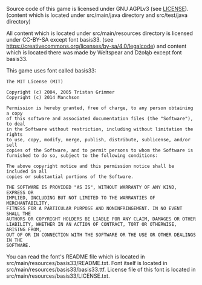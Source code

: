 Source code of this game is licensed under GNU AGPLv3 (see [LICENSE](LICENSE)).
(content which is located under src/main/java directory and src/test/java directory)

All content which is located under src/main/resources directory is licensed under
CC-BY-SA except font basis33. (see https://creativecommons.org/licenses/by-sa/4.0/legalcode) and content which is located there was made by 
Weltspear and Dżołąb except font basis33.

This game uses font called basis33:
```
The MIT License (MIT)

Copyright (c) 2004, 2005 Tristan Grimmer
Copyright (c) 2014 Manchson

Permission is hereby granted, free of charge, to any person obtaining a copy
of this software and associated documentation files (the "Software"), to deal
in the Software without restriction, including without limitation the rights
to use, copy, modify, merge, publish, distribute, sublicense, and/or sell
copies of the Software, and to permit persons to whom the Software is
furnished to do so, subject to the following conditions:

The above copyright notice and this permission notice shall be included in all
copies or substantial portions of the Software.

THE SOFTWARE IS PROVIDED "AS IS", WITHOUT WARRANTY OF ANY KIND, EXPRESS OR
IMPLIED, INCLUDING BUT NOT LIMITED TO THE WARRANTIES OF MERCHANTABILITY,
FITNESS FOR A PARTICULAR PURPOSE AND NONINFRINGEMENT. IN NO EVENT SHALL THE
AUTHORS OR COPYRIGHT HOLDERS BE LIABLE FOR ANY CLAIM, DAMAGES OR OTHER
LIABILITY, WHETHER IN AN ACTION OF CONTRACT, TORT OR OTHERWISE, ARISING FROM,
OUT OF OR IN CONNECTION WITH THE SOFTWARE OR THE USE OR OTHER DEALINGS IN THE
SOFTWARE.
```

You can read the font's README file which is located in src/main/resources/basis33/README.txt. 
Font itself is located in src/main/resources/basis33/basis33.ttf. License file of this font is located in 
src/main/resources/basis33/LICENSE.txt.

